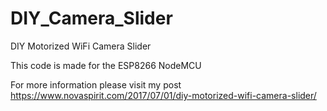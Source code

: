 # DIY_Camera_Slider
DIY Motorized WiFi Camera Slider

This code is made for the ESP8266 NodeMCU

For more information please visit my post
https://www.novaspirit.com/2017/07/01/diy-motorized-wifi-camera-slider/
